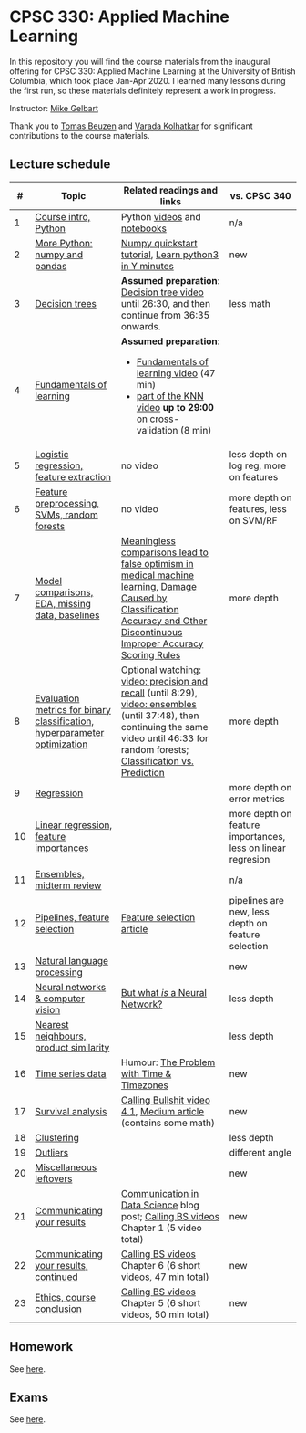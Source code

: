 # CPSC 330: Applied Machine Learning

In this repository you will find the course materials from the inaugural offering for CPSC 330: Applied Machine Learning at the University of British Columbia, which took place Jan-Apr 2020. I learned many lessons during the first run, so these materials definitely represent a work in progress. 

Instructor: [Mike Gelbart](https://www.mikegelbart.com/)

Thank you to [Tomas Beuzen](https://tomasbeuzen.github.io/) and [Varada Kolhatkar](https://kvarada.github.io/) for significant contributions to the course materials.


## Lecture schedule

| #  | Topic | Related readings and links | vs. CPSC 340 |
|--- |-------|---------------------------|--------------------|
| 1 | [Course intro, Python](lectures/01_syllabus-and-python.ipynb) | Python [videos](https://www.youtube.com/playlist?list=53Q26aQzhknaT3zwWvl7w8wQE) and [notebooks](https://github.com/UBC-MDS/DSCI_511_prog-dsci) |   n/a
| 2 | [More Python: numpy and pandas](lectures/02_numpy-pandas.ipynb) | [Numpy quickstart tutorial](https://docs.scipy.org/doc/numpy/user/quickl), [Learn python3 in Y minutes](https://learnxinyminutes.com/docs/python3/) |  new
| 3 | [Decision trees](lectures/03_decision-trees.ipynb) | **Assumed preparation**: [Decision tree video](https://youtu.be/WYDPYIe3RpQ?t=230) until 26:30, and then continue from 36:35 onwards. | less math
| 4 | [Fundamentals of learning](lectures/04_fundamentals-of-learning.ipynb) | **Assumed preparation**: <ul><li>[Fundamentals of learning video](http.be/dPm-KTrJlFU?t=183) (47 min) <li>[part of the KNN video](https://youtu.be/JRF6oELLn0M?t=1248) **up to 29:00** on cross-validation (8 min)</ul> |
| 5 | [Logistic regression, feature extraction](lectures/05_countvec-and-logreg.ipynb) | no video | less depth on log reg, more on features
| 6 | [Feature preprocessing, SVMs, random forests](lectures/06_feature-preprocessing.ipynb) | no video  | more depth on features, less on SVM/RF
| 7 | [Model comparisons, EDA, missing data, baselines](lectures/07_census-data.ipynb) | [Meaningless comparisons lead to false optimism in medical machine learning](https://arxiv.org/pdf/1707.06289.pdf), [Damage Caused by Classification Accuracy and Other Discontinuous Improper Accuracy Scoring Rules](https://www.fharrell.com/post/class-damage/) | more depth
| 8 | [Evaluation metrics for binary classification, hyperparameter optimization](lectures/08_classification-metrics-hyperopt.ipynb) | Optional watching: [video: precision and recall](https://youtu.be/3SD6fgNGZSo?t=214) (until 8:29), [video: ensembles](https://youtu.be/3SD6fgNGZSo?t=1386) (until 37:48), then continuing the same video until 46:33 for random forests; [Classification vs. Prediction](https://www.fharrell.com/post/classification/) | more depth
| 9 | [Regression](lectures/09_regression-housing-data.ipynb) | |  more depth on error metrics
| 10 | [Linear regression, feature importances](lectures/10_feature-importances.ipynb)  |  | more depth on feature importances, less on linear regresion
| 11 | [Ensembles, midterm review](lectures/11_ensembles-review.ipynb) |  | n/a
| 12 | [Pipelines, feature selection](lectures/12_feature-selection-pipelines.ipynb) | [Feature selection article](https://towardsdatascience.com/featuion-techniques-in-machine-learning-with-python-f24e7da3f36e) | pipelines are new, less depth on feature selection
| 13 | [Natural language processing](lectures/13_natural-language-processing.ipynb) |  |  new
| 14 | [Neural networks & computer vision](lectures/14_neural-nets-computer-vision.ipynb) | [But what _is_ a Neural Network?](https://www.youtube.com/wrcAruvnKk&list=PLZHQObOWTQDNU6R1_67000Dx_ZCJB-3pi) | less depth
| 15 | [Nearest neighbours, product similarity](lectures/15_nearest-neighbours.ipynb) | | less depth
| 16 | [Time series data](lectures/16_time-series-data.ipynb) | Humour: [The Problem with Time & Timezones](https://www.youtube.com/watch?v=-5wpm-gesOY) | new 
| 17 | [Survival analysis](lectures/17_survival-analysis.ipynb) | [Calling Bullshit video 4.1](https://www.youtube.com/watch?v=ITWQ5psx9Sw&list=D1Sje5jWxt-4CSZD7bUI4gSPS&index=19&t=0s), [Medium article](https://towardsdatascience.com/survisis-intuition-implementation-in-python-504fde4fcf8e) (contains some math) | new
| 18 | [Clustering](lectures/18_clustering.ipynb) | | less depth
| 19 | [Outliers](lectures/19_outliers.ipynb) |  | different angle
| 20 | [Miscellaneous leftovers](lectures/20_miscellaneous-leftovers.ipynb) |  | new 
| 21 | [Communicating your results](lectures/21_communication.ipynb) |  [Communication in Data Science](https://ubc-mds.github.io/2017-I-542-communication/) blog post; [Calling BS videos](https://www.youtube.com/playlist?list=PLPnZfvKID1Sje5jWxt-4CSZD7bUI4gSPS) Chapter 1 (5 video total) |  new
| 22 | [Communicating your results, continued](lectures/22_communication-continued.ipynb) | [Calling BS videos](https://www.youtube.com/playlist?list=D1Sje5jWxt-4CSZD7bUI4gSPS) Chapter 6 (6 short videos, 47 min total) | new
| 23 | [Ethics, course conclusion](lectures/23_ethics-conclusion.ipynb) |  [Calling BS videos](https://www.youtube.com/playlist?list=PLPnZfvKID1Sje5jWxt-4CSZD7bUI4gSPS) Chapter 5 (6 short videos, 50 min total) | new

## Homework

See [here](https://github.com/UBC-CS/cpsc330/tree/master/hw).

## Exams

See [here](https://github.com/UBC-CS/cpsc330/tree/master/exams).